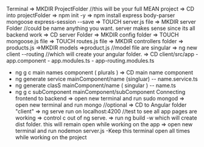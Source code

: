 Terminal 
=> MKDIR ProjectFolder //this will be your full MEAN project 
=> CD into projectFolder
=> npm init -y 
=> npm install express body-parser mongoose express-session --save 
=> TOUCH server.js file 
=> MKDIR server Folder //could be name anything you want. server makes sense since its all backend work 
=> CD server Folder 
    => MKDIR config folder 
        => TOUCH mongoose.js file
        => TOUCH routes.js file 
    => MKDIR controllers folder 
        => products.js
    =>MKDIR models 
        =>product.js //model file are singular 
=> ng new client --routing  //which will create your angular folder. 
=> CD client/src/app - app.component 
    - app.modules.ts
    - app-routing.modules.ts  
- ng g c main names component ( plurals )
=> CD main name component  
- ng generate service mainComponent/name (singluar) -- name.service.ts
- ng generate clasS mainComponent/name ( singular ) -- name.ts 
- ng g c subComponent  mainComponent/subComponent
Connecting frontend to backend
=> open new terminal and run sudo mongod 
=> open new terminal and run mongo //optional
=> CD to Angular folder "client"
=> ng serve run on localhost:4200 //test to see all app pages are working
=> control c out of ng serve. 
=> run ng build -w  which will create dist folder. this will remain open while working on the app
=> open new terminal and run  nodemon server.js -Keep this terminal open all times while working on the project